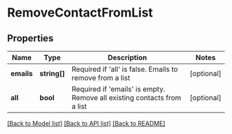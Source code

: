 # RemoveContactFromList

## Properties
Name | Type | Description | Notes
------------ | ------------- | ------------- | -------------
**emails** | **string[]** | Required if &#39;all&#39; is false. Emails to remove from a list | [optional] 
**all** | **bool** | Required if &#39;emails&#39; is empty. Remove all existing contacts from a list | [optional] 

[[Back to Model list]](../../README.md#documentation-for-models) [[Back to API list]](../../README.md#documentation-for-api-endpoints) [[Back to README]](../../README.md)


